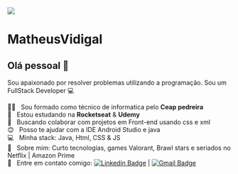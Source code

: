 <img width="auto" src="https://github.com/tgmarinho/tgmarinho/blob/master/banner.png">


# MatheusVidigal

## Olá pessoal 👋
Sou apaixonado por resolver problemas utilizando a programação.
Sou um FullStack Developer :computer:

👨‍🎓 &nbsp; Sou formado como técnico de informatica pelo **Ceap pedreira**
 <br/> :rocket:  &nbsp; Estou estudando na **Rocketseat** & **Udemy**
 <br/> :purple_heart: &nbsp; Buscando colaborar com projetos em Front-end usando css e xml
 <br/> :blush: &nbsp; Posso te ajudar com a IDE Android Studio e java
 <br/> :computer: &nbsp; Minha stack: Java, Html, CSS & JS
 <br/> 💬  &nbsp; Sobre mim: Curto tecnologias, games Valorant, Brawl stars e seriados no Netflix | Amazon Prime
 <br/> :email: &nbsp; Entre em contato comigo: [![Linkedin Badge](https://img.shields.io/badge/-MatheusVidigal-blue?style=flat-square&logo=Linkedin&logoColor=white&link=https://www.linkedin.com/in/matheus-vidigal-armax7/)](https://www.linkedin.com/in/matheus-vidigal-armax7/) 
| 
[![Gmail Badge](https://img.shields.io/badge/-matheus.dev.07@gmail.com-c14438?style=flat-square&logo=Gmail&logoColor=white&link=mailto:matheus.dev.07@gmail.com)](mailto:matheus.dev.07@gmail.com)
